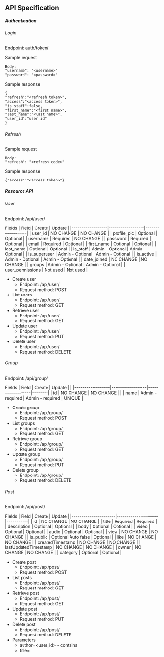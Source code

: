 ## API Specification


##### Authentication

###### Login
Endpoint: auth/token/

Sample request
```text
Body:
"username": "<username>"
"password": "<password>"
```

Sample response
```text
{
"refresh":"<refresh token>",
"access":"<access token>",
"is_staff":false,
"first_name":"<first name>",
"last_name":"<last name>",
"user_id":"user id"
}
```
###### Refresh
Sample request
```text
Body:
"refresh": "<refresh code>"
```
Sample response
```text
{"access":"<access token>"}
```

##### Resource API

###### User
Endpoint: /api/user/

Fields
| Field            | Create           | Update           |
|------------------|------------------|------------------|
| user_id          | NO CHANGE        | NO CHANGE        |
| profile_pic      | Optional         | Optional         |
| username         | Required         | NO CHANGE        |
| password         | Required         | Optional         |
| email            | Required         | Optional         |
| first_name       | Optional         | Optional         |
| last_name        | Optional         | Optional         |
| is_staff         | Admin - Optional | Admin - Optional |
| is_superuser     | Admin - Optional | Admin - Optional |
| is_active        | Admin - Optional | Admin - Optional |
| date_joined      | NO CHANGE        | NO CHANGE        |
| groups           | Admin - Optional | Admin - Optional |
| user_permissions | Not used         | Not used         |


* Create user
    * Endpoint: /api/user/
    * Request method: POST
* List users
    * Endpoint: /api/user/
    * Request method: GET
* Retrieve user
    * Endpoint: /api/user/<user ID>
    * Request method: GET
* Update user
    * Endpoint: /api/user/<user ID>
    * Request method: PUT
* Delete user
    * Endpoint: /api/user/<user ID>
    * Request method: DELETE


###### Group
Endpoint: /api/group/

Fields
| Field            | Create           | Update           |        |
|------------------|------------------|------------------|--------|
| id               | NO CHANGE        | NO CHANGE        |        |
| name             | Admin - required | Admin - required | UNIQUE |



* Create group
    * Endpoint: /api/group/
    * Request method: POST
* List groups
    * Endpoint: /api/group/
    * Request method: GET
* Retrieve group
    * Endpoint: /api/group/<name>
    * Request method: GET
* Update group
    * Endpoint: /api/group/<name>
    * Request method: PUT
* Delete group
    * Endpoint: /api/group/<name>
    * Request method: DELETE

###### Post
Endpoint: /api/post/

Fields
| Field                | Create              | Update    |
|----------------------|---------------------|-----------|
| id                   | NO CHANGE           | NO CHANGE |
| title                | Required            | Required  |
| description          | Optional            | Optional  |
| body                 | Optional            | Optional  |
| video                | Optional            | Optional  |
| audio                | Optional            | Optional  |
| view                 | NO CHANGE           | NO CHANGE |
| is_public            | Optional Auto false | Optional  |
| like                 | NO CHANGE           | NO CHANGE |
| createdTimestamp     | NO CHANGE           | NO CHANGE |
| lastUpdatedTimestamp | NO CHANGE           | NO CHANGE |
| owner                | NO CHANGE           | NO CHANGE |
| category             | Optional            | Optional  |

* Create post
    * Endpoint: /api/post/
    * Request method: POST
* List posts
    * Endpoint: /api/post/
    * Request method: GET
* Retrieve post
    * Endpoint: /api/post/<id>
    * Request method: GET
* Update post
    * Endpoint: /api/post/<id>
    * Request method: PUT
* Delete post
    * Endpoint: /api/post/<id>
    * Request method: DELETE
* Parameters
    * author=<user_id> - contains
    * title=<title> - contains
    * category=<category_name> - match exactly
    * order_by=<any fields>
  
  
###### Category
Endpoint: /api/group/

Fields
| Field            | Create           | Update           |        |
|------------------|------------------|------------------|--------|
| name             | Admin - required | Admin - required | UNIQUE |
| created-by       | NO CHANGE        | NO CHANGE        |        |



* Create category
    * Endpoint: /api/category/
    * Request method: POST
* List categories
    * Endpoint: /api/category/
    * Request method: GET
* Retrieve category
    * Endpoint: /api/category/<name>
    * Request method: GET
* Update category
    * Endpoint: /api/category/<name>
    * Request method: PUT
* Delete category
    * Endpoint: /api/category/<name>
    * Request method: DELETE
* Parameters
    * parent=<parent category name> - get child categories by parent
    * parent=root - only root parents